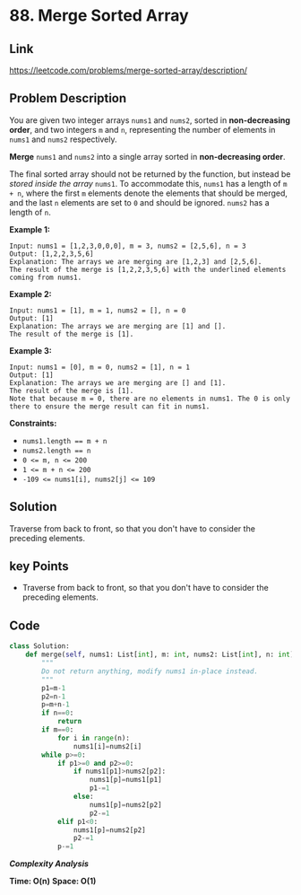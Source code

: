# 88. Merge Sorted Array 

## Link

https://leetcode.com/problems/merge-sorted-array/description/

## Problem Description

You are given two integer arrays `nums1` and `nums2`, sorted in **non-decreasing order**, and two integers `m` and `n`, representing the number of elements in `nums1` and `nums2` respectively.

**Merge** `nums1` and `nums2` into a single array sorted in **non-decreasing order**.

The final sorted array should not be returned by the function, but instead be *stored inside the array* `nums1`. To accommodate this, `nums1` has a length of `m + n`, where the first `m` elements denote the elements that should be merged, and the last `n` elements are set to `0` and should be ignored. `nums2` has a length of `n`.

 

**Example 1:**

```
Input: nums1 = [1,2,3,0,0,0], m = 3, nums2 = [2,5,6], n = 3
Output: [1,2,2,3,5,6]
Explanation: The arrays we are merging are [1,2,3] and [2,5,6].
The result of the merge is [1,2,2,3,5,6] with the underlined elements coming from nums1.
```

**Example 2:**

```
Input: nums1 = [1], m = 1, nums2 = [], n = 0
Output: [1]
Explanation: The arrays we are merging are [1] and [].
The result of the merge is [1].
```

**Example 3:**

```
Input: nums1 = [0], m = 0, nums2 = [1], n = 1
Output: [1]
Explanation: The arrays we are merging are [] and [1].
The result of the merge is [1].
Note that because m = 0, there are no elements in nums1. The 0 is only there to ensure the merge result can fit in nums1.
```

 

**Constraints:**

- `nums1.length == m + n`
- `nums2.length == n`
- `0 <= m, n <= 200`
- `1 <= m + n <= 200`
- `-109 <= nums1[i], nums2[j] <= 109`

## Solution

Traverse from back to front, so that you don't have to consider the preceding elements.

## key Points

* Traverse from back to front, so that you don't have to consider the preceding elements.

## Code

``` py
class Solution:
    def merge(self, nums1: List[int], m: int, nums2: List[int], n: int) -> None:
        """
        Do not return anything, modify nums1 in-place instead.
        """
        p1=m-1
        p2=n-1
        p=m+n-1
        if n==0:
            return
        if m==0:
            for i in range(n):
                nums1[i]=nums2[i]
        while p>=0:
            if p1>=0 and p2>=0:
                if nums1[p1]>nums2[p2]:
                    nums1[p]=nums1[p1]
                    p1-=1
                else:
                    nums1[p]=nums2[p2]
                    p2-=1
            elif p1<0:
                nums1[p]=nums2[p2]
                p2-=1
            p-=1

```

***Complexity Analysis***

**Time: O(n)**
**Space: O(1)**
